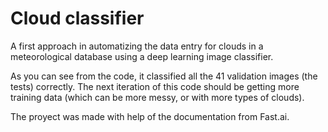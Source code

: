 # Cloud classifier
A first approach in automatizing the data entry for clouds in a meteorological database using a deep learning image classifier.

As you can see from the code, it classified all the 41 validation images (the tests) correctly. The next iteration of this code should be getting more training data (which can be more messy, or with more types of clouds).

The proyect was made with help of the documentation from Fast.ai.
